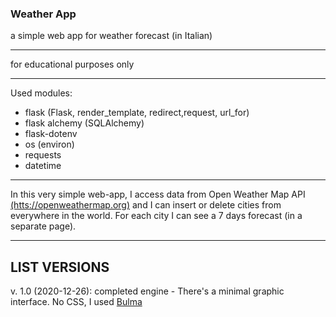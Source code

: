 ### Weather App
a simple web app for weather forecast (in Italian)

___
for educational purposes only
___

Used modules:
- flask (Flask, render_template, redirect,request, url_for)
- flask alchemy (SQLAlchemy)
- flask-dotenv
- os (environ)
- requests
- datetime

***
In this very simple web-app, I access data from Open Weather Map API [(htts://openweathermap.org)](htts://openweathermap.org) and I can insert or delete cities from everywhere in the world.
For each city I can see a 7 days forecast (in a separate page).

***
## LIST VERSIONS
v. 1.0 (2020-12-26): completed engine - There's a minimal graphic interface. No CSS, I used [Bulma](https://bulma.io)
